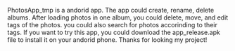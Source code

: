 PhotosApp_tmp is a andorid app. The app could create, rename, delete albums. After loading photos in one album, you could delete, move, and edit tags of the photos. you could also search for photos accorinding to their tags. If you want to try this app, you could download the app_release.apk file to install it on your andorid phone. Thanks for looking my project!
